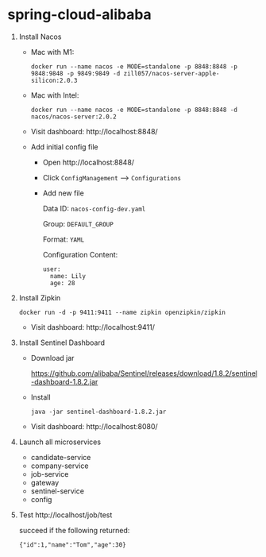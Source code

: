 # spring-cloud-alibaba

1. Install Nacos

   - Mac with M1: 

     ```
     docker run --name nacos -e MODE=standalone -p 8848:8848 -p 9848:9848 -p 9849:9849 -d zill057/nacos-server-apple-silicon:2.0.3

   - Mac with Intel: 

     ```
     docker run --name nacos -e MODE=standalone -p 8848:8848 -d nacos/nacos-server:2.0.2
     ```

   - Visit dashboard: http://localhost:8848/

   - Add initial config file

     - Open http://localhost:8848/

     - Click `ConfigManagement` --> `Configurations`

     - Add new file

       Data ID: `nacos-config-dev.yaml`

       Group: `DEFAULT_GROUP`

       Format: `YAML`

       Configuration Content: 

       ```
       user:
         name: Lily
         age: 28
       ```

       

2. Install Zipkin

   ```
   docker run -d -p 9411:9411 --name zipkin openzipkin/zipkin
   ```

   - Visit dashboard: http://localhost:9411/

3. Install Sentinel Dashboard

   - Download jar

     https://github.com/alibaba/Sentinel/releases/download/1.8.2/sentinel-dashboard-1.8.2.jar

   - Install

     ```
     java -jar sentinel-dashboard-1.8.2.jar
     ```

   - Visit dashboard: http://localhost:8080/

4. Launch all microservices

   - candidate-service
   - company-service
   - job-service
   - gateway 
   - sentinel-service
   - config

5. Test http://localhost/job/test

   succeed if the following returned:

   ```
   {"id":1,"name":"Tom","age":30}
   ```

   

